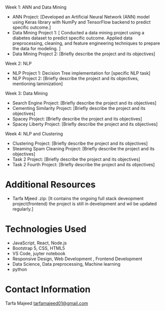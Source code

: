 Week 1: ANN and Data Mining
- ANN Project: [Developed an Artificial Neural Network (ANN) model using Keras library with NumPy and TensorFlow backend to predict specific outcome.]
- Data Mining Project 1: [ Conducted a data mining project using a diabetes dataset to predict specific outcome. Applied data preprocessing, cleaning, and feature engineering techniques to prepare the data for modeling. ]
- Data Mining Project 2: [Briefly describe the project and its objectives]

Week 2: NLP
- NLP Project 1: Decision Tree implementation for [specific NLP task]
- NLP Project 2: [Briefly describe the project and its objectives, mentioning laminization]

Week 3: Data Mining
- Search Engine Project: [Briefly describe the project and its objectives]
- Cementing Similarity Project: [Briefly describe the project and its objectives]
- Spacey Project: [Briefly describe the project and its objectives]
- Spacey Liberty Project: [Briefly describe the project and its objectives]

Week 4: NLP and Clustering
- Clustering Project: [Briefly describe the project and its objectives]
- Steaming Spam Cleaning Project: [Briefly describe the project and its objectives]
- Task 2 Project: [Briefly describe the project and its objectives]
- Task 2 Fourth Project: [Briefly describe the project and its objectives]

# Additional Resources
- Tarfa Mjeed .zip: [It contains the ongoing full stack deveopment project(frontend) the project is still in development and wil be updated regularly.]

# Technologies Used
- JavaScript, React, Node.js
- Bootstrap 5, CSS, HTML5
- VS Code, juyter notebook
- Responsive Design, Web Development , Frontend Development
- Data Science, Data preprocessing, Machine learning 
- python

# Contact Information
Tarfa Majeed
tarfamajeed01@gmail.com
